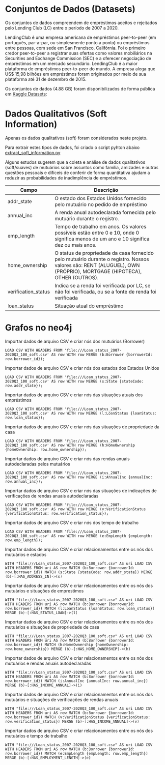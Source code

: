 # Conjuntos de Dados (Datasets)

Os conjuntos de dados compreendem de empréstimos aceitos e rejeitados pelo Lending Club (LC) entre o período de 2007 a 2020.

LendingClub é uma empresa americana de empréstimos peer-to-peer (em português, par-a-par, ou simplesmente ponto a ponto) ou  empréstimos entre pessoas, com sede em San Francisco, Califórnia. Foi o primeiro credor peer-to-peer a registrar suas ofertas como valores mobiliários na Securities and Exchange Commission (SEC) e a oferecer negociação de empréstimos em um mercado secundário. LendingClub é a maior plataforma de empréstimos peer-to-peer do mundo. A empresa alega que US$ 15,98 bilhões em empréstimos foram originados por meio de sua plataforma até 31 de dezembro de 2015.

Os conjuntos de dados (4.88 GB) foram disponibilizados de forma pública em [Kaggle Datasets](https://www.kaggle.com/code/faressayah/lending-club-loan-defaulters-prediction/data):

# Dados Qualitativos (Soft Information)

Apenas os dados qualitativos (soft) foram considerados neste projeto.

Para extrair estes tipos de dados, foi criado o script pyhton abaixo [extract_soft_information.py](https://github.com/fabianumfalco/neo4j-lending-club-loan/blob/main/data/extract_soft_information.py)

Alguns estudos sugerem que a coleta e análise de dados qualitativos (soft/suaves) de mutuários sobre assuntos como família, amizades e outras questões pessoais e difíceis de conferir de forma quantitativa ajudam a reduzir as probabilidades de inadimplência de empréstimos.

Campo   | Descrição
--------- | ------
addr_state | O estado dos Estados Unidos fornecido pelo mutuário no pedido de empréstimo
annual_inc | A renda anual autodeclarada fornecida pelo mutuário durante o registro.
emp_length | Tempo de trabalho em anos. Os valores possíveis estão entre 0 e 10, onde 0 significa menos de um ano e 10 significa dez ou mais anos.
home_ownership | O status de propriedade da casa fornecido pelo mutuário durante o registro. Nossos valores são: RENT (ALUGUEL), OWN (PRÓPRIO), MORTGAGE (HIPOTECA), OTHER (OUTROS).
verification_status | Indica se a renda foi verificada por LC, se não foi verificada, ou se a fonte de renda foi verificada
loan_status | Situação atual do empréstimo

# Grafos no neo4j

Importar dados de arquivo CSV e criar nós dos mutuários (Borrower)

`LOAD CSV WITH HEADERS FROM 'file:///Loan_status_2007-2020Q3_100_soft.csv' AS row
WITH row
MERGE (b:Borrower {borrowerId: row.borrower_id});`

Importar dados de arquivo CSV e criar nós dos estados dos Estados Unidos

`LOAD CSV WITH HEADERS FROM 'file:///Loan_status_2007-2020Q3_100_soft.csv' AS row
WITH row
MERGE (s:State {stateCode: row.addr_state});`

Importar dados de arquivo CSV e criar nós das situações atuais dos empréstimos

`LOAD CSV WITH HEADERS FROM 'file:///Loan_status_2007-2020Q3_100_soft.csv' AS row
WITH row
MERGE (l:LoanStatus {loanStatus: row.loan_status});`

Importar dados de arquivo CSV e criar nós das situações de propriedade da casa

`LOAD CSV WITH HEADERS FROM 'file:///Loan_status_2007-2020Q3_100_soft.csv' AS row
WITH row
MERGE (h:HomeOwnership {homeOwnership: row.home_ownership});`

Importar dados de arquivo CSV e criar nós das rendas anuais autodeclaradas pelos mutuários

`LOAD CSV WITH HEADERS FROM 'file:///Loan_status_2007-2020Q3_100_soft.csv' AS row
WITH row
MERGE (i:AnnualInc {annualInc: row.annual_inc});`

Importar dados de arquivo CSV e criar nós das situações de indicações de verificações de rendas anuais autodeclaradas

`LOAD CSV WITH HEADERS FROM 'file:///Loan_status_2007-2020Q3_100_soft.csv' AS row
WITH row
MERGE (v:VerificationStatus {verificationStatus: row.verification_status});`

Importar dados de arquivo CSV e criar nós dos tempo de trabalho

`LOAD CSV WITH HEADERS FROM 'file:///Loan_status_2007-2020Q3_100_soft.csv' AS row
WITH row
MERGE (e:EmpLength {empLength: row.emp_length});`

Importar dados de arquivo CSV e criar relacionamentos entre os nós dos mutuários e estados

`WITH "file:///Loan_status_2007-2020Q3_100_soft.csv" AS uri
LOAD CSV WITH HEADERS FROM uri AS row
MATCH (b:Borrower {borrowerId: row.borrower_id})
MATCH (s:State {stateCode: row.addr_state})
MERGE (b)-[:HAS_ADDRESS_IN]->(s)`

Importar dados de arquivo CSV e criar relacionamentos entre os nós dos mutuários e situações de emprestimos

`WITH "file:///Loan_status_2007-2020Q3_100_soft.csv" AS uri
LOAD CSV WITH HEADERS FROM uri AS row
MATCH (b:Borrower {borrowerId: row.borrower_id})
MATCH (l:LoanStatus {loanStatus: row.loan_status})
MERGE (b)-[:HAS_STATUS_LOAN]->(l)`

Importar dados de arquivo CSV e criar relacionamentos entre os nós dos mutuários e situações de propriedade de casa

`WITH "file:///Loan_status_2007-2020Q3_100_soft.csv" AS uri
LOAD CSV WITH HEADERS FROM uri AS row
MATCH (b:Borrower {borrowerId: row.borrower_id})
MATCH (h:HomeOwnership {homeOwnership: row.home_ownership})
MERGE (b)-[:HAS_HOME_OWNERSHIP]->(h)`

Importar dados de arquivo CSV e criar relacionamentos entre os nós dos mutuários e rendas anuais autodeclaradas

`WITH "file:///Loan_status_2007-2020Q3_100_soft.csv" AS uri
LOAD CSV WITH HEADERS FROM uri AS row
MATCH (b:Borrower {borrowerId: row.borrower_id})
MATCH (i:AnnualInc {annualInc: row.annual_inc})
MERGE (b)-[:HAS_INCOME_ANNUAL]->(i)`

Importar dados de arquivo CSV e criar relacionamentos entre os nós dos mutuários e situações de verificações de rendas anuais

`WITH "file:///Loan_status_2007-2020Q3_100_soft.csv" AS uri
LOAD CSV WITH HEADERS FROM uri AS row
MATCH (b:Borrower {borrowerId: row.borrower_id})
MATCH (v:VerificationStatus {verificationStatus: row.verification_status})
MERGE (b)-[:HAS_INCOME_ANNUAL]->(v)`

Importar dados de arquivo CSV e criar relacionamentos entre os nós dos mutuários e tempo de trabalho

`WITH "file:///Loan_status_2007-2020Q3_100_soft.csv" AS uri
LOAD CSV WITH HEADERS FROM uri AS row
MATCH (b:Borrower {borrowerId: row.borrower_id})
MATCH (e:EmpLength {empLength: row.emp_length})
MERGE (b)-[:HAS_EMPLOYMENT_LENGTH]->(e)`
